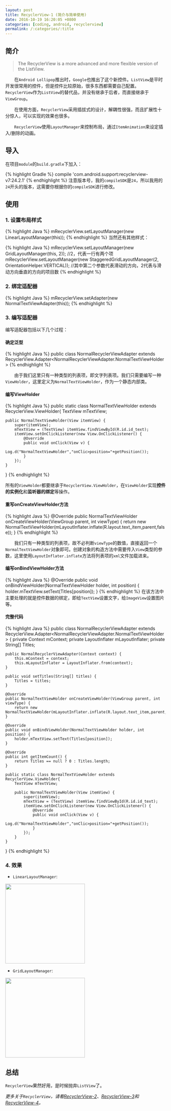 ```yaml
---
layout: post
title: RecyclerView-1 (简介与简单使用)
date: 2016-10-19 16:20:05 +0800
categories: [coding, android, recyclerview]
permalink: /:categories/:title
---
```


## 简介

>  
>The RecyclerView is a more advanced and more flexible version of the ListView.  
>  


　　在`Android Lollipop`推出时，`Google`也推出了这个新控件。`ListView`是平时开发很常用的控件，但是控件比较原始，很多东西都需要自己配置。`RecyclerView`作为`ListView`的替代品，并没有继承于后者，而直接继承于`ViewGroup`。  

　　在使用方面，`RecyclerView`采用插拔式的设计，解耦性很强，而且扩展性十分惊人，可以实现的效果也很多。  

　　`RecyclerView`使用`LayoutManager`来控制布局，通过`ItemAnimation`来设定插入/删除的动画。


## 导入
在项目`module`的`build.gradle`下加入：

{% highlight Gradle %}
compile 'com.android.support:recyclerview-v7:24.2.1'
{% endhighlight %}
注意版本号，我的`compileSDK`是`24`，所以我用的`24`开头的版本，这需要你根据你的`compileSDK`进行修改。



## 使用
### 1. 设置布局样式

{% highlight Java %}
mRecyclerView.setLayoutManager(new LinearLayoutManager(this));
{% endhighlight %}
当然还有其他样式：

{% highlight Java %}
mRecyclerView.setLayoutManager(new GridLayoutManager(this, 2));  //2，代表一行有两个项
mRecyclerView.setLayoutManager(new StaggeredGridLayoutManager(2, OrientationHelper.VERTICAL));  //其中第二个参数代表滑动的方向，2代表与滑动方向垂直的方向的项目数
{% endhighlight %}  

### 2. 绑定适配器

{% highlight Java %}
mRecyclerView.setAdapter(new NormalTextViewAdapter(this));
{% endhighlight %}

### 3. 编写适配器

编写适配器包括以下几个过程：  

#### 确定泛型 

{% highlight Java %}
public class NormalRecyclerViewAdapter extends RecyclerView.Adapter<NormalRecyclerViewAdapter.NormalTextViewHolder>
{% endhighlight %}

　　由于我们这里只有一种类型的列表项，即文字列表项。我们只需要编写一种`ViewHolder`，这里定义为`NormalTextViewHolder`，作为一个静态内部类。

#### 编写ViewHolder

{% highlight Java %}
public static class NormalTextViewHolder extends RecyclerView.ViewHolder{
    TextView mTextView;

    public NormalTextViewHolder(View itemView) {
        super(itemView);
        mTextView = (TextView) itemView.findViewById(R.id.id_text);
        itemView.setOnClickListener(new View.OnClickListener() {
            @Override
            public void onClick(View v) {
                Log.d("NormalTextViewHolder","onClic>position="+getPosition());
            }
        });
    }
}
{% endhighlight %}

所有的`ViewHolder`都要继承于`RecyclerView.ViewHolder`，在`ViewHolder`实现**控件的实例化**和**监听器的绑定**等操作。

#### 重写onCreateViewHolder方法

{% highlight Java %}
@Override
public NormalTextViewHolder onCreateViewHolder(ViewGroup parent, int viewType) {
    return new NormalTextViewHolder(mLayoutInflater.inflate(R.layout.text_item,parent,false));
}
{% endhighlight %}

　　我们只有一种类型的列表项，故不必判断`viewType`的数值，直接返回一个`NormalTextViewHolder`对象即可。创建对象的构造方法中需要传入`View`类型的参数，这里使用`LayoutInflater.inflate`方法将列表项的`xml`文件加载进来。

#### 编写onBindViewHolder方法

{% highlight Java %}
@Override
public void onBindViewHolder(NormalTextViewHolder holder, int position) {
    holder.mTextView.setText(Titles[position]);
}
{% endhighlight %}
在该方法中主要处理的就是控件数据的绑定，即给`TextView`设置文字，给`ImageView`设置图片等。

#### 完整代码

{% highlight Java %}
public class NormalRecyclerViewAdapter extends RecyclerView.Adapter<NormalRecyclerViewAdapter.NormalTextViewHolder> {
    private Context mContext;
    private LayoutInflater mLayoutInflater;
    private String[] Titles;

    public NormalRecyclerViewAdapter(Context context) {
        this.mContext = context;
        this.mLayoutInflater = LayoutInflater.from(context);
    }

    public void setTitles(String[] titles) {
        Titles = titles;
    }

    @Override
    public NormalTextViewHolder onCreateViewHolder(ViewGroup parent, int viewType) {
        return new NormalTextViewHolder(mLayoutInflater.inflate(R.layout.text_item,parent,false));
    }

    @Override
    public void onBindViewHolder(NormalTextViewHolder holder, int position) {
        holder.mTextView.setText(Titles[position]);
    }

    @Override
    public int getItemCount() {
        return Titles == null ? 0 : Titles.length;
    }

    public static class NormalTextViewHolder extends RecyclerView.ViewHolder{
        TextView mTextView;

        public NormalTextViewHolder(View itemView) {
            super(itemView);
            mTextView = (TextView) itemView.findViewById(R.id.id_text);
            itemView.setOnClickListener(new View.OnClickListener() {
                @Override
                public void onClick(View v) {
                    Log.d("NormalTextViewHolder","onClic>position="+getPosition());
                }
            });
        }
    }
}
{% endhighlight %}

### 4. 效果
- `LinearLayoutManager`:  
<img src="/screenshots/recycler-view-screen-1.png" width="250"/>  


- `GridLayoutManager`:  
<img src="/screenshots/recycler-view-screen-2.png" width="250"/>



## 总结
`RecyclerView`果然好用，是时候抛弃`ListView`了。

*更多关于`RecyclerView`，请看[RecyclerView-2](recycler-view-2.html)、[RecyclerView-3](recycler-view-3.html)和[RecyclerView-4](recycler-view-4.html)。*
